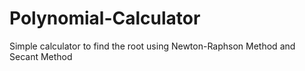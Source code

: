 # Polynomial-Calculator
Simple calculator to find the root using Newton-Raphson Method and Secant Method
